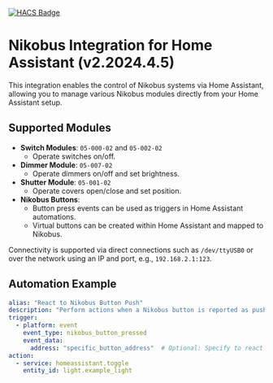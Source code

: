 [![HACS Badge](https://img.shields.io/badge/HACS-Default-orange.svg?style=for-the-badge)](https://github.com/custom-components/hacs)

# Nikobus Integration for Home Assistant (v2.2024.4.5)

This integration enables the control of Nikobus systems via Home Assistant, allowing you to manage various Nikobus modules directly from your Home Assistant setup.

## Supported Modules

- **Switch Modules**: `05-000-02` and `05-002-02`
  - Operate switches on/off.
- **Dimmer Module**: `05-007-02`
  - Operate dimmers on/off and set brightness.
- **Shutter Module**: `05-001-02`
  - Operate covers open/close and set position.
- **Nikobus Buttons**:
  - Button press events can be used as triggers in Home Assistant automations.
  - Virtual buttons can be created within Home Assistant and mapped to Nikobus.

Connectivity is supported via direct connections such as `/dev/ttyUSB0` or over the network using an IP and port, e.g., `192.168.2.1:123`.

## Automation Example

```yaml
alias: "React to Nikobus Button Push"
description: "Perform actions when a Nikobus button is reported as pushed."
trigger:
  - platform: event
    event_type: nikobus_button_pressed
    event_data:
      address: "specific_button_address"  # Optional: Specify to react to a specific button
action:
  - service: homeassistant.toggle
    entity_id: light.example_light


